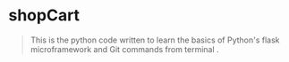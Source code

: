 # shopCart
> This is the python code written to learn the basics of Python's flask microframework and Git commands from terminal .
